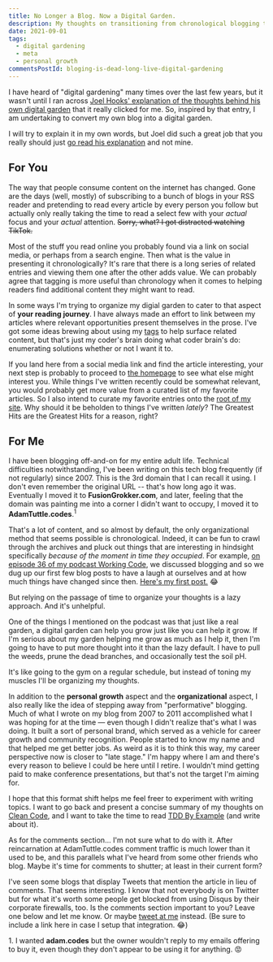 ```yaml
---
title: No Longer a Blog. Now a Digital Garden.
description: My thoughts on transitioning from chronological blogging to more free-form digital gardening.
date: 2021-09-01
tags:
  - digital gardening
  - meta
  - personal growth
commentsPostId: bloging-is-dead-long-live-digital-gardening
---
```


I have heard of "digital gardening" many times over the last few years, but it wasn't until I ran across [Joel Hooks' explanation of the thoughts behind his own digital garden][jhgarden] that it really clicked for me. So, inspired by that entry, I am undertaking to convert my own blog into a digital garden.

I will try to explain it in my own words, but Joel did such a great job that you really should just [go read his explanation][jhgarden] and not mine.

## For You

The way that people consume content on the internet has changed. Gone are the days (well, mostly) of subscribing to a bunch of blogs in your RSS reader and pretending to read every article by every person you follow but actually only really taking the time to read a select few with your _actual_ focus and your _actual_ attention. ~~Sorry, what? I got distracted watching TikTok.~~

Most of the stuff you read online you probably found via a link on social media, or perhaps from a search engine. Then what is the value in presenting it chronologically? It's rare that there is a long series of related entries and viewing them one after the other adds value. We can probably agree that tagging is more useful than chronology when it comes to helping readers find additional content they might want to read.

In some ways I'm trying to organize my digial garden to cater to that aspect of **your reading journey**. I have always made an effort to link between my articles where relevant opportunities present themselves in the prose. I've got some ideas brewing about using my [tags][tags] to help surface related content, but that's just my coder's brain doing what coder brain's do: enumerating solutions whether or not I want it to.

If you land here from a social media link and find the article interesting, your next step is probably to proceed to [the homepage][atc] to see what else might interest you. While things I've written recently could be somewhat relevant, you would probably get more value from a curated list of my favorite articles. So I also intend to curate my favorite entries onto the [root of my site][atc]. Why should it be beholden to things I've written _lately_? The Greatest Hits are the Greatest Hits for a reason, right?

## For Me

I have been blogging off-and-on for my entire adult life. Technical difficulties notwithstanding, I've been writing on this tech blog frequently (if not regularly) since 2007. This is the 3rd domain that I can recall it using. I don't even remember the original URL -- that's how long ago it was. Eventually I moved it to <strong>FusionGrokker.com</strong>, and later, feeling that the domain was painting me into a corner I didn't want to occupy, I moved it to **AdamTuttle.codes**.<sup>1</sup>

That's a lot of content, and so almost by default, the only organizational method that seems possible is chronological. Indeed, it can be fun to crawl through the archives and pluck out things that are interesting in hindsight specifically _because of the moment in time they occupied_. For example, [on episode 36 of my podcast Working Code][wcp], we discussed blogging and so we dug up our first few blog posts to have a laugh at ourselves and at how much things have changed since then. [Here's my first post.][first-post] 😂

But relying on the passage of time to organize your thoughts is a lazy approach. And it's unhelpful.

One of the things I mentioned on the podcast was that just like a real garden, a digital garden can help you grow just like you can help it grow. If I'm serious about my garden helping me grow as much as I help it, then I'm going to have to put more thought into it than the lazy default. I have to pull the weeds, prune the dead branches, and occasionally test the soil pH.

It's like going to the gym on a regular schedule, but instead of toning my muscles I'll be organizing my thoughts.

In addition to the **personal growth** aspect and the **organizational** aspect, I also really like the idea of stepping away from "performative" blogging. Much of what I wrote on my blog from 2007 to 2011 accomplished what I was hoping for at the time &mdash; even though I didn't realize that's what I was doing. It built a sort of personal brand, which served as a vehicle for career growth and community recognition. People started to know my name and that helped me get better jobs. As weird as it is to think this way, my career perspective now is closer to "late stage." I'm happy where I am and there's every reason to believe I could be here until I retire. I wouldn't mind getting paid to make conference presentations, but that's not the target I'm aiming for.

I hope that this format shift helps me feel freer to experiment with writing topics. I want to go back and present a concise summary of my thoughts on [Clean Code][cc], and I want to take the time to read [TDD By Example][tdd] (and write about it).

As for the comments section... I'm not sure what to do with it. After reincarnation at AdamTuttle.codes comment traffic is much lower than it used to be, and this parallels what I've heard from some other friends who blog. Maybe it's time for comments to shutter; at least in their current form?

I've seen some blogs that display Tweets that mention the article in lieu of comments. That seems interesting. I know that not everybody is on Twitter but for what it's worth some people get blocked from using Disqus by their corporate firewalls, too. Is the comments section important to you? Leave one below and let me know. Or maybe [tweet at me][twitter] instead. (Be sure to include a link here in case I setup that integration. 😂)

<div class="footnotes">1. I wanted <strong>adam.codes</strong> but the owner wouldn't reply to my emails offering to buy it, even though they don't appear to be using it for anything. 😡</div>

[jhgarden]: https://joelhooks.com/digital-garden
[wcp]: https://workingcode.dev/episodes/036-blogs-and-digital-gardens/
[first-post]: https://adamtuttle.codes/blog/2007/optimizing-your-applicationcfm/
[atc]: https://adamtuttle.codes
[tags]: https://adamtuttle.codes/tags/
[cc]: https://workingcode.dev/episodes/022-book-club-1-clean-code-by-uncle-bob-martin-pt1/
[tdd]: https://www.amazon.com/Test-Driven-Development-Kent-Beck/dp/0321146530?crid=1D8X147Q3MS5G&dchild=1&keywords=tdd+by+example&qid=1623418032&sprefix=tdd+by+example%2Caps%2C136&sr=8-3&linkCode=li3&tag=tuttl-20&linkId=f4d8afaabf721a86be63f5b8d30c708a&language=en_US&ref_=as_li_ss_il
[twitter]: https://twitter.com/adamtuttle
